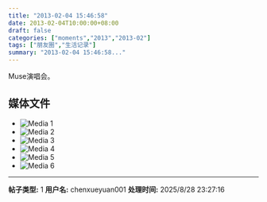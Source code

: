 ```yaml
---
title: "2013-02-04 15:46:58"
date: 2013-02-04T10:00:00+08:00
draft: false
categories: ["moments","2013","2013-02"]
tags: ["朋友圈","生活记录"]
summary: "2013-02-04 15:46:58..."
---
```


Muse演唱会。

## 媒体文件

- ![Media 1](/Moments/photos/2013-02-04/201302041546580.jpg)
- ![Media 2](/Moments/photos/2013-02-04/201302041546581.jpg)
- ![Media 3](/Moments/photos/2013-02-04/201302041546582.jpg)
- ![Media 4](/Moments/photos/2013-02-04/201302041546583.jpg)
- ![Media 5](/Moments/photos/2013-02-04/201302041546584.jpg)
- ![Media 6](/Moments/photos/2013-02-04/201302041546585.jpg)

---

**帖子类型:** 1
**用户名:** chenxueyuan001
**处理时间:** 2025/8/28 23:27:16